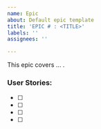 ```yaml
---
name: Epic
about: Default epic template
title: 'EPIC # : <TITLE>'
labels: ''
assignees: ''

---
```


This epic covers ... .

### User Stories:

- [ ] 
- [ ] 
- [ ] 
- [ ]
